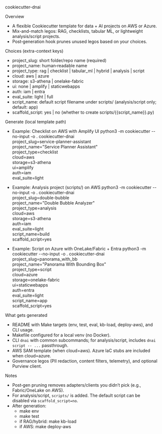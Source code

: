 cookiecutter-dnai

Overview
- A flexible Cookiecutter template for data + AI projects on AWS or Azure.
- Mix-and-match legos: RAG, checklists, tabular ML, or lightweight analysis/script projects.
- Post‑generation hook prunes unused legos based on your choices.

Choices (extra-context keys)
- project_slug: short folder/repo name (required)
- project_name: human‑readable name
- project_type: rag | checklist | tabular_ml | hybrid | analysis | script
- cloud: aws | azure
- storage: s3-athena | onelake-fabric
- ui: none | amplify | staticwebapps
- auth: iam | entra
- eval_suite: light | full
- script_name: default script filename under scripts/ (analysis/script only; default: app)
- scaffold_script: yes | no (whether to create scripts/{{script_name}}.py)

Generate (local template path)
- Example: Checklist on AWS with Amplify UI
  python3 -m cookiecutter --no-input -o . cookiecutter-dnai \
    project_slug=service-planner-assistant \
    project_name="Service Planner Assistant" \
    project_type=checklist \
    cloud=aws \
    storage=s3-athena \
    ui=amplify \
    auth=iam \
    eval_suite=light

- Example: Analysis project (scripts/) on AWS
  python3 -m cookiecutter --no-input -o . cookiecutter-dnai \
    project_slug=double-bubble \
    project_name="Double Bubble Analyzer" \
    project_type=analysis \
    cloud=aws \
    storage=s3-athena \
    auth=iam \
    eval_suite=light \
    script_name=build \
    scaffold_script=yes

- Example: Script on Azure with OneLake/Fabric + Entra
  python3 -m cookiecutter --no-input -o . cookiecutter-dnai \
    project_slug=panorama_with_bb \
    project_name="Panorama With Bounding Box" \
    project_type=script \
    cloud=azure \
    storage=onelake-fabric \
    ui=staticwebapps \
    auth=entra \
    eval_suite=light \
    script_name=app \
    scaffold_script=yes

What gets generated
- README with Make targets (env, test, eval, kb-load, deploy-aws), and CLI usage.
- Makefile configured for a local venv (no Docker).
- CLI `dnai` with common subcommands; for analysis/script, includes `dnai script -- ...` passthrough.
- AWS SAM template (when cloud=aws). Azure IaC stubs are included when cloud=azure.
- Governance legos (PII redaction, content filters, telemetry), and optional Purview client.

Notes
- Post‑gen pruning removes adapters/clients you didn’t pick (e.g., Fabric/OneLake on AWS).
- For analysis/script, `scripts/` is added. The default script can be disabled via `scaffold_script=no`.
- After generation:
  - make env
  - make test
  - if RAG/hybrid: make kb-load
  - if AWS: make deploy-aws

